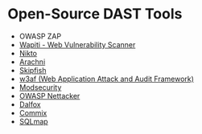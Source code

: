 # Open-Source DAST Tools
- OWASP ZAP
- [Wapiti - Web Vulnerability Scanner](https://github.com/wapiti-scanner/wapiti)
- [Nikto](http://github.com/sullo/nikto)
- [Arachni](https://github.com/Arachni/arachni)
- [Skipfish](https://github.com/spinkham/skipfish)
- [w3af (Web Application Attack and Audit Framework)](https://github.com/andresriancho/w3af)
- [Modsecurity](https://github.com/owasp-modsecurity/ModSecurity)
- [OWASP Nettacker](https://github.com/OWASP/Nettacker)
- [Dalfox](https://github.com/hahwul/dalfox)
- [Commix](https://github.com/commixproject/commix)
- [SQLmap](https://github.com/sqlmapproject/sqlmap)

#
